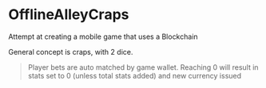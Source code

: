 # OfflineAlleyCraps

Attempt at creating a mobile game that uses a Blockchain

General concept is craps, with 2 dice. 
>Player bets are auto matched by game wallet.
>Reaching 0 will result in stats set to 0 (unless total stats added) and new currency issued

